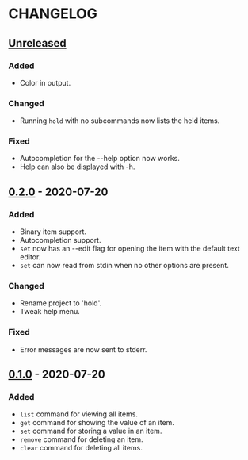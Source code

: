 # CHANGELOG

## [Unreleased]
### Added
- Color in output.

### Changed
- Running `hold` with no subcommands now lists the held items.

### Fixed
- Autocompletion for the --help option now works.
- Help can also be displayed with -h.

## [0.2.0] - 2020-07-20
### Added
- Binary item support.
- Autocompletion support.
- `set` now has an --edit flag for opening the item with the default text editor.
- `set` can now read from stdin when no other options are present.

### Changed
- Rename project to 'hold'.
- Tweak help menu.

### Fixed
- Error messages are now sent to stderr.

## [0.1.0] - 2020-07-20
### Added
- `list` command for viewing all items.
- `get` command for showing the value of an item.
- `set` command for storing a value in an item.
- `remove` command for deleting an item.
- `clear` command for deleting all items.

[Unreleased]: https://github.com/clabe45/hold/compare/v0.2.0...HEAD
[0.2.0]: https://github.com/clabe45/hold/compare/v0.1.0...v0.2.0
[0.1.0]: https://github.com/clabe45/hold/releases/tag/v0.1
